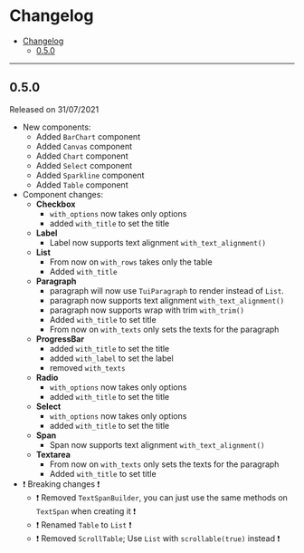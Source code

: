 # Changelog

- [Changelog](#changelog)
  - [0.5.0](#050)

---

## 0.5.0

Released on 31/07/2021

- New components:
  - Added `BarChart` component
  - Added `Canvas` component
  - Added `Chart` component
  - Added `Select` component
  - Added `Sparkline` component
  - Added `Table` component
- Component changes:
  - **Checkbox**
    - `with_options` now takes only options
    - added `with_title` to set the title
  - **Label**
    - Label now supports text alignment `with_text_alignment()`
  - **List**
    - From now on `with_rows` takes only the table
    - Added `with_title`
  - **Paragraph**
    - paragraph will now use `TuiParagraph` to render instead of `List`.
    - paragraph now supports text alignment `with_text_alignment()`
    - paragraph now supports wrap with trim `with_trim()`
    - Added `with_title` to set title
    - From now on `with_texts` only sets the texts for the paragraph
  - **ProgressBar**
    - added `with_title` to set the title
    - added `with_label` to set the label
    - removed `with_texts`
  - **Radio**
    - `with_options` now takes only options
    - added `with_title` to set the title
  - **Select**
    - `with_options` now takes only options
    - added `with_title` to set the title
  - **Span**
    - Span now supports text alignment `with_text_alignment()`
  - **Textarea**
    - From now on `with_texts` only sets the texts for the paragraph
    - Added `with_title` to set title
- ❗ Breaking changes ❗
  - ❗ Removed `TextSpanBuilder`, you can just use the same methods on `TextSpan` when creating it ❗
  - ❗ Renamed `Table` to `List` ❗
  - ❗ Removed `ScrollTable`; Use `List` with `scrollable(true)` instead ❗
